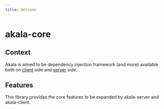 ```yaml
---
title: Welcome
---
```

# akala-core

## Context

Akala is aimed to be dependency injection framework (and more) available both on [client](../client) side and [server](../server) side.

## Features

This library provides the core features to be expanded by akala-server and akala-client.
